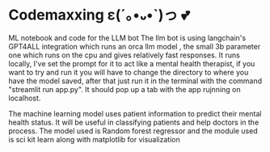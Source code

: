# Codemaxxing ε(´｡•᎑•`)っ 💕
ML notebook and code for the LLM bot
The llm bot is using langchain's GPT4ALL integration which runs an orca llm model , the small 3b parameter one which runs on the cpu and gives relatively fast responses.
It runs locally, I've set the prompt for it to act like a mental health therapist, if you want to try and run it you will have to change the directory to where you have the model saved, after that just run it in the terminal with the command "streamlit run app.py".
It should pop up a tab with the app rujnning on localhost.


The machine learning model uses patient information to predict their mental health status. It will be useful in classifying patients and help doctors in the process. The model used is Random forest regressor and the module used is sci kit learn along with matplotlib for visualization

[](https://github.com/samraatz/Codemaxxing/wiki)

